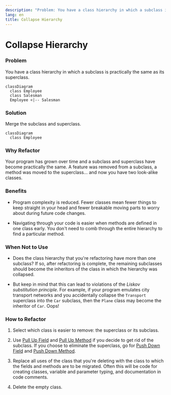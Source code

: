 ```yaml
---
description: "Problem: You have a class hierarchy in which a subclass is practically the same as its superclass. Solution: Merge the subclass and superclass."
lang: en
title: Collapse Hierarchy
---
```

# Collapse Hierarchy
### Problem

You have a class hierarchy in which a subclass is practically the same as its superclass.
```mermaid
classDiagram 
  class Employee
  class Salesman
  Employee <|-- Salesman
```
### Solution

Merge the subclass and superclass.
```mermaid
classDiagram
  class Employee
```
### Why Refactor

Your program has grown over time and a subclass and superclass have become practically the same. A feature was removed from a subclass, a method was moved to the superclass\... and now you have two look-alike classes.

### Benefits

-   Program complexity is reduced. Fewer classes mean fewer things to keep straight in your head and fewer breakable moving parts to worry about during future code changes.

-   Navigating through your code is easier when methods are defined in one class early. You don't need to comb through the entire hierarchy to find a particular method.

### When Not to Use

-   Does the class hierarchy that you're refactoring have more than one subclass? If so, after refactoring is complete, the remaining subclasses should become the inheritors of the class in which the hierarchy was collapsed.

-   But keep in mind that this can lead to violations of the *Liskov
    substitution principle*. For example, if your program emulates city
    transport networks and you accidentally collapse the `Transport`
    superclass into the `Car` subclass, then the `Plane` class may
    become the inheritor of `Car`. Oops!

### How to Refactor

1.  Select which class is easier to remove: the superclass or its
    subclass.

2.  Use [Pull Up Field](/pull-up-field) and [Pull Up
    Method](/pull-up-method) if you decide to get rid of the subclass.
    If you choose to eliminate the superclass, go for [Push Down
    Field](/push-down-field) and [Push Down Method](/push-down-method).

3.  Replace all uses of the class that you're deleting with the class to
    which the fields and methods are to be migrated. Often this will be
    code for creating classes, variable and parameter typing, and
    documentation in code comments.

4.  Delete the empty class.
